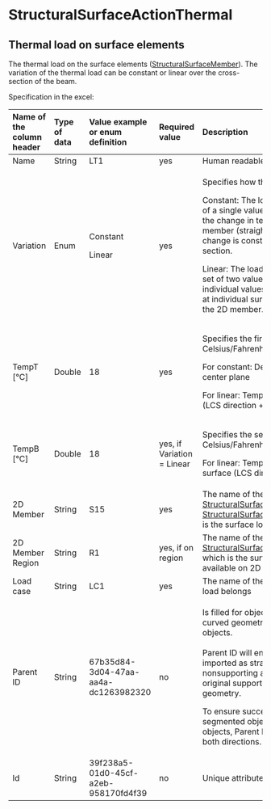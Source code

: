 # StructuralSurfaceActionThermal

## Thermal load on surface elements

The thermal load on the surface elements \([StructuralSurfaceMember](../structural-analysis-elements/structuralsurfacemember.md#2d-member-plate-wall)\). The variation of the thermal load can be constant or linear over the cross-section of the beam.

Specification in the excel:

<table>
  <thead>
    <tr>
      <th style="text-align:left">Name of the column header</th>
      <th style="text-align:left">Type of data</th>
      <th style="text-align:left">Value example or enum definition</th>
      <th style="text-align:left">Required value</th>
      <th style="text-align:left">Description</th>
    </tr>
  </thead>
  <tbody>
    <tr>
      <td style="text-align:left">Name</td>
      <td style="text-align:left">String</td>
      <td style="text-align:left">LT1</td>
      <td style="text-align:left">yes</td>
      <td style="text-align:left">Human readable unique name of the load</td>
    </tr>
    <tr>
      <td style="text-align:left">Variation</td>
      <td style="text-align:left">Enum</td>
      <td style="text-align:left">
        <p>Constant</p>
        <p>Linear</p>
      </td>
      <td style="text-align:left">yes</td>
      <td style="text-align:left">
        <p>Specifies how the temperature varies</p>
        <p>Constant: The load is defined by means of a single value T1. The value
          specifies the change in temperature of the 2D member (straight &#x394;T).
          Temperature change is constant along the cross-section.</p>
        <p>Linear: The load is defined by means of a set of two values T1 and T2.
          The individual values specify the temperature at individual surfaces -
          top, bottom of the 2D member.</p>
      </td>
    </tr>
    <tr>
      <td style="text-align:left">TempT [&#xB0;C]</td>
      <td style="text-align:left">Double</td>
      <td style="text-align:left">18</td>
      <td style="text-align:left">yes
        <br />
      </td>
      <td style="text-align:left">
        <p>Specifies the first size of the load in Celsius/Fahrenheit.</p>
        <p>For constant: Delta temperature on the center plane</p>
        <p>For linear: Temperature of top surface (LCS direction +z) of 2D member</p>
      </td>
    </tr>
    <tr>
      <td style="text-align:left">TempB [&#xB0;C]</td>
      <td style="text-align:left">Double</td>
      <td style="text-align:left">18</td>
      <td style="text-align:left">yes, if Variation = Linear</td>
      <td style="text-align:left">
        <p>Specifies the second size of the load in Celsius/Fahrenheit.</p>
        <p>For linear: Temperature of bottom surface (LCS direction -z) of 2D member</p>
      </td>
    </tr>
    <tr>
      <td style="text-align:left">2D Member</td>
      <td style="text-align:left">String</td>
      <td style="text-align:left">S15</td>
      <td style="text-align:left">yes</td>
      <td style="text-align:left">The name of the <a href="../structural-analysis-elements/structuralcurvemember.md#1d-member-beam-column">StructuralSurfaceMember</a> or
        <a
        href="structuralsurfaceactionthermal.md">StructuralSurfaceActionDistribution</a>which is the surface load related
          to.</td>
    </tr>
    <tr>
      <td style="text-align:left">2D Member Region</td>
      <td style="text-align:left">String</td>
      <td style="text-align:left">R1</td>
      <td style="text-align:left">yes, if on region</td>
      <td style="text-align:left">The name of the <a href="../structural-analysis-elements/structuralsurfacememberregion.md#region-of-different-plate-thickness">StructuralSurfaceMemberRegion</a> to
        which is the surface action related if it is available on 2D member.</td>
    </tr>
    <tr>
      <td style="text-align:left">Load case</td>
      <td style="text-align:left">String</td>
      <td style="text-align:left">LC1</td>
      <td style="text-align:left">yes</td>
      <td style="text-align:left">The name of the load case to which the load belongs</td>
    </tr>
    <tr>
      <td style="text-align:left">Parent ID</td>
      <td style="text-align:left">String</td>
      <td style="text-align:left">67b35d84-3d04-47aa-aa4a-dc1263982320</td>
      <td style="text-align:left">no</td>
      <td style="text-align:left">
        <p>Is filled for objects created be dividing curved geometry to series of
          straight line objects.
          <br />
          <br />Parent ID will ensure that curved edge is imported as straight parts to
          nonsupporting application, and back to original supporting application
          as curved geometry.</p>
        <p>To ensure successful round trip of segmented objects and their related
          objects, Parent ID needs to be present in both directions.</p>
      </td>
    </tr>
    <tr>
      <td style="text-align:left">Id</td>
      <td style="text-align:left">String</td>
      <td style="text-align:left">39f238a5-01d0-45cf-a2eb-958170fd4f39</td>
      <td style="text-align:left">no</td>
      <td style="text-align:left">Unique attribute designation</td>
    </tr>
  </tbody>
</table>

